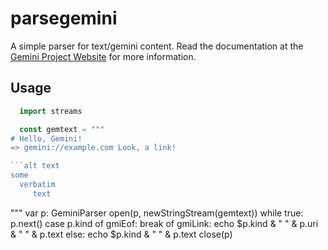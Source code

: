# parsegemini
A simple parser for text/gemini content. Read the documentation at the [Gemini Project Website](https://gemini.circumlunar.space) for more information.

## Usage
```nim
  import streams

  const gemtext = """
# Hello, Gemini!
=> gemini://example.com Look, a link!

```alt text
some
  verbatim
     text
```
"""
var p: GeminiParser
open(p, newStringStream(gemtext))
while true:
  p.next()
  case p.kind
  of gmiEof: break
  of gmiLink: echo $p.kind & " " & p.uri & " " & p.text
  else: echo $p.kind & " " & p.text
close(p)
```
